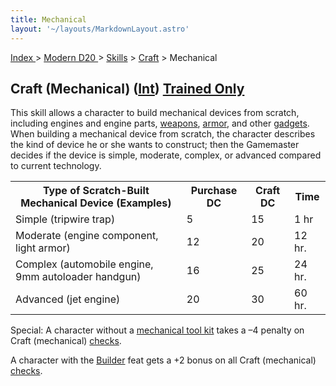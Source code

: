 ```yaml
---
title: Mechanical
layout: '~/layouts/MarkdownLayout.astro'
---
```


[ Index ](/) > [ Modern D20 ](/modern.d20.srd) > [Skills](/modern.d20.srd/skills) > [Craft](/modern.d20.srd/skills/craft) > Mechanical

## Craft (Mechanical) ([Int](/modern.d20.srd/basics/ability.scores)) [Trained Only](/modern.d20.srd/skills/skill.basics)

This skill allows a character to build mechanical devices from scratch,
including engines and engine parts,
[weapons](/modern.d20.srd/equipment/equipment.weapons),
[armor](/modern.d20.srd/equipment/armor.general), and other
[gadgets](/modern.d20.srd/equipment/equipment.general). When building a
mechanical device from scratch, the character describes the kind of device he
or she wants to construct; then the Gamemaster decides if the device is
simple, moderate, complex, or advanced compared to current technology.


<table> <tr><th> Type of Scratch-Built Mechanical Device (Examples)</th> <th>Purchase DC</th> <th>Craft DC</th> <th>Time </th></tr> <tr><td> Simple (tripwire trap)</td><td> 5</td><td> 15</td><td> 1 hr </td></tr> <tr class="shaded"><td> Moderate (engine component, light armor)</td><td> 12</td><td> 20</td><td> 12 hr. </td></tr> <tr><td> Complex (automobile engine, 9mm autoloader handgun)</td><td> 16</td><td> 25</td><td> 24 hr. </td></tr> <tr class="shaded"><td> Advanced (jet engine)</td><td> 20</td><td> 30</td><td> 60 hr. </td></tr> </table>


Special: A character without a [mechanical tool kit](/modern.d20.srd/equipment/professional.equipment) takes a –4 penalty on
Craft (mechanical) [checks](/modern.d20.srd/skills/skill.basics).

A character with the [Builder](/modern.d20.srd/feats/builder) feat gets a +2
bonus on all Craft (mechanical)
[checks](/modern.d20.srd/skills/skill.basics).

